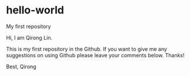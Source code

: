 # hello-world
My first repository

Hi, I am Qirong Lin.

This is my first repository in the Github. If you want to give me any suggestions on using Github please leave your comments below. Thanks!

Best,
Qirong
